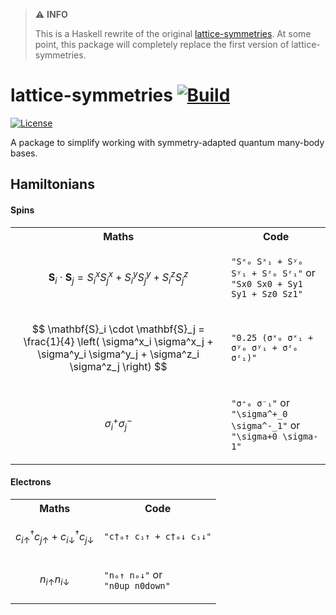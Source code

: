 > ⚠️ **INFO**
>
> This is a Haskell rewrite of the original
> [lattice-symmetries](https://github.com/twesterhout/lattice-symmetries). At
> some point, this package will completely replace the first version of
> lattice-symmetries.

# lattice-symmetries [![Build](https://github.com/twesterhout/lattice-symmetries-haskell/actions/workflows/ci.yml/badge.svg)](https://github.com/twesterhout/lattice-symmetries-haskell/actions/workflows/ci.yml)
[![License](https://img.shields.io/badge/License-BSD%203--Clause-blue.svg)](https://opensource.org/licenses/BSD-3-Clause)

A package to simplify working with symmetry-adapted quantum many-body bases.


## Hamiltonians

#### Spins

<table>
<tr><th>Maths</th><th>Code</th></tr>
<tr>
<td>

$$
\mathbf{S}_i \cdot \mathbf{S}_j = S^x_i S^x_j + S^y_i S^y_j + S^z_i S^z_j
$$

</td>
<td>

`"Sˣ₀ Sˣ₁ + Sʸ₀ Sʸ₁ + Sᶻ₀ Sᶻ₁"`
or<br/>
`"Sx0 Sx0 + Sy1 Sy1 + Sz0 Sz1"`

</td>
</tr>
<tr>
<td>

$$
\mathbf{S}_i \cdot \mathbf{S}_j = \frac{1}{4} \left( \sigma^x_i \sigma^x_j + \sigma^y_i \sigma^y_j + \sigma^z_i \sigma^z_j \right)
$$

</td>
<td>

`"0.25 (σˣ₀ σˣ₁ + σʸ₀ σʸ₁ + σᶻ₀ σᶻ₁)"`

</td>
</tr>
<tr>
<td>

$$
\sigma^{+}_i \sigma^{-}_j
$$

</td>
<td>

`"σ⁺₀ σ⁻₁"` or <br/>
`"\sigma^+_0 \sigma^-_1"` or <br/>
`"\sigma+0 \sigma-1"`

</td>
</tr>
</table>

#### Electrons

<table>
<tr><th>Maths</th><th>Code</th></tr>
<tr><td>

$$
c^\dagger_{i\uparrow}c_{j\uparrow} + c^\dagger_{i\downarrow}c_{j\downarrow}
$$

</td><td>

`"c†₀↑ c₁↑ + c†₀↓ c₁↓"`

</td></tr>
<tr><td>

$$
n_{i\uparrow} n_{i\downarrow}
$$

</td><td>

`"n₀↑ n₀↓"` or<br/>
`"n0up n0down"`

</td></tr>
</table>
